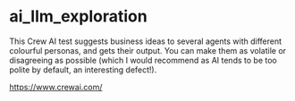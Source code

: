 # ai_llm_exploration

This Crew AI test suggests business ideas to several agents with different colourful personas, and gets their output. You can make them as volatile or disagreeing as possible (which I would recommend as AI tends to be too polite by default, an interesting defect!). 

https://www.crewai.com/
